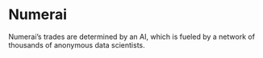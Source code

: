 # Numerai
Numerai’s trades are determined by an AI, which is fueled by a network of thousands of anonymous data scientists.
